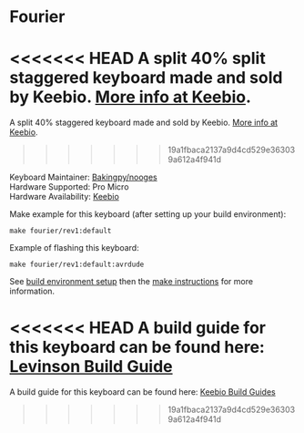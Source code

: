Fourier
========

<<<<<<< HEAD
A split 40% split staggered keyboard made and sold by Keebio. [More info at Keebio](https://keeb.io).
=======
A split 40% staggered keyboard made and sold by Keebio. [More info at Keebio](https://keeb.io).
>>>>>>> 19a1fbaca2137a9d4cd529e363039a612a4f941d

Keyboard Maintainer: [Bakingpy/nooges](https://github.com/nooges)  
Hardware Supported: Pro Micro  
Hardware Availability: [Keebio](https://keeb.io)  

Make example for this keyboard (after setting up your build environment):

    make fourier/rev1:default

Example of flashing this keyboard:

    make fourier/rev1:default:avrdude

See [build environment setup](https://docs.qmk.fm/build_environment_setup.html) then the [make instructions](https://docs.qmk.fm/make_instructions.html) for more information.

<<<<<<< HEAD
A build guide for this keyboard can be found here: [Levinson Build Guide](https://docs.keeb.io)
=======
A build guide for this keyboard can be found here: [Keebio Build Guides](https://docs.keeb.io)
>>>>>>> 19a1fbaca2137a9d4cd529e363039a612a4f941d
